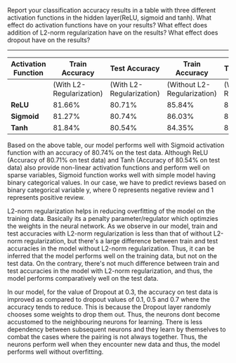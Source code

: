 Report your classification accuracy results in a table with three different activation functions in the hidden layer(ReLU, sigmoid and tanh). What effect do activation functions have on your results? What effect does addition of L2-norm regularization have on the results? What effect does dropout have on the results?

---------------------------------------------------------------------------------------------------------------------------------------------------------------

<table>
<thead><tr><th>Activation Function</th><th>Train Accuracy</th><th>Test Accuracy</th><th>Train Accuracy</th><th>Test Accuracy</th></tr></thead><tbody>
 <tr><td>&nbsp;</td><td>(With L2-Regularization)</td><td>(With L2-Regularization)</td><td>(Without L2-Regularization)</td><td>(Without L2-Regularization)</td></tr>
 <tr><td><b>ReLU</b></td><td>81.66%</td><td>80.71%</td><td>85.84%</td><td>81.42%</td></tr>
 <tr><td><b>Sigmoid</b></td><td>81.27%</td><td>80.74%</td><td>86.03%</td><td>81.66%</td></tr>
 <tr><td><b>Tanh</b></td><td>81.84%</td><td>80.54%</td><td>84.35%</td><td>81.15%</td></tr>
</tbody></table>


Based on the above table, our model performs well with Sigmoid activation function with an accuracy of 80.74% on the test data. Although ReLU (Accuracy of 80.71% on test data) and Tanh (Accuracy of 80.54% on test data) also provide non-linear activation functions and perform well on sparse variables, Sigmoid function works well with simple model having binary categorical values. In our case, we have to predict reviews based on binary categorical variable y, where 0 represents negative review and 1 represents positive review. 

L2-norm regularization helps in reducing overfitting of the model on the training data. Basically its a penalty parameter/regulator which optimzies the weights in the neural network. As we observe in our model, train and test accuracies with L2-norm regularization is less than that of without L2-norm regularization, but there's a large difference between train and test accuracies in the model without L2-norm regularization. Thus, it can be inferred that the model performs well on the training data, but not on the test data. On the contrary, there's not much difference between train and test accuracies in the model with L2-norm regularization, and thus, the model performs comparatively well on the test data.  

In our model, for the value of Dropout at 0.3, the accuracy on test data is improved as compared to dropout values of 0.1, 0.5 and 0.7 where the accuracy tends to reduce. This is because the Dropout layer randomly chooses some weights to drop them out. Thus, the neurons dont become accustomed to the neighbouring neurons for learning. There is less dependency between subsequent neurons and they learn by themselves to combat the cases where the pairing is not always together. Thus, the neurons perform well when they encounter new data and thus, the model performs well without overfitting.

